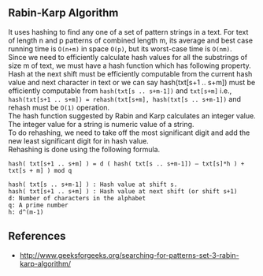 ## Rabin-Karp Algorithm

It uses hashing to find any one of a set of pattern strings in a text. For text of length n and p patterns of combined length m, its average and best case running time is `O(n+m)` in space `O(p)`, but its worst-case time is `O(nm)`.  
Since we need to efficiently calculate hash values for all the substrings of size m of text, we must have a hash function which has following property.  
Hash at the next shift must be efficiently computable from the current hash value and next character in text or we can say hash(txt[s+1 .. s+m]) must be efficiently computable from `hash(txt[s .. s+m-1])` and `txt[s+m]` i.e., `hash(txt[s+1 .. s+m]) = rehash(txt[s+m], hash(txt[s .. s+m-1])` and rehash must be `O(1)` operation.  
The hash function suggested by Rabin and Karp calculates an integer value. The integer value for a string is numeric value of a string.  
To do rehashing, we need to take off the most significant digit and add the new least significant digit for in hash value.  
Rehashing is done using the following formula.
```
hash( txt[s+1 .. s+m] ) = d ( hash( txt[s .. s+m-1]) – txt[s]*h ) + txt[s + m] ) mod q

hash( txt[s .. s+m-1] ) : Hash value at shift s.
hash( txt[s+1 .. s+m] ) : Hash value at next shift (or shift s+1)
d: Number of characters in the alphabet
q: A prime number
h: d^(m-1)
```

## References

- http://www.geeksforgeeks.org/searching-for-patterns-set-3-rabin-karp-algorithm/
